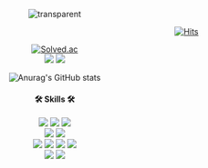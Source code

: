 <div align=center>

  ![transparent](https://capsule-render.vercel.app/api?type=transparent&fontColor=auto&text=Welcome&height=150&fontSize=60&desc=sohui's%20GitHub%20Profile&descAlignY=75&descAlign=55)

<div align="right">
 
[![Hits](https://hits.seeyoufarm.com/api/count/incr/badge.svg?url=https%3A%2F%2Fgithub.com%2FParksohui&count_bg=%2379C83D&title_bg=%23555555&icon=github.svg&icon_color=%23E7E7E7&title=hits&edge_flat=false)](https://hits.seeyoufarm.com)
  
</div>
  
<div align=center>

[![Solved.ac](http://mazassumnida.wtf/api/mini/generate_badge?boj=psh990525)](https://solved.ac/psh990525) <br/>
<a href="https://melody-coding.tistory.com/"><img src="https://img.shields.io/badge/tistory-000000?style=for-the-badge&logo=tistory&logoColor=white"/><a/> 
<a href="mailto:parksohui0525@gmail.com" target="_blank"><img src="https://img.shields.io/badge/gmail-EA4335?style=for-the-badge&logo=gmail&logoColor=white"/><a/>

![Anurag's GitHub stats](https://github-readme-stats.vercel.app/api?username=Parksohui&count_private=true&theme=buefy&show_icons=true)

  <h4> 🛠 Skills 🛠 </h4>
  <div > 
    <img src="https://img.shields.io/badge/Java-007396?style=for-the-badge&logo=Java&logoColor=white"/>
    <img src="https://img.shields.io/badge/python-3776AB?style=for-the-badge&logo=python&logoColor=white"/>
    <img src="https://img.shields.io/badge/springboot-6DB33F?style=for-the-badge&logo=springboot&logoColor=white"/>
  </div>
  <div>
    <img src="https://img.shields.io/badge/mysql-4479A1?style=for-the-badge&logo=mysql&logoColor=white"/>
    <img src="https://img.shields.io/badge/mariadb-003545?style=for-the-badge&logo=mariadb&logoColor=white"/>
  </div>
  <div>
    <img src="https://img.shields.io/badge/git-F05032?style=for-the-badge&logo=git&logoColor=white"/>
    <img src="https://img.shields.io/badge/gitlab-FC6D26?style=for-the-badge&logo=gitlab&logoColor=white"/>
    <img src="https://img.shields.io/badge/jira-0052CC?style=for-the-badge&logo=jirasoftware&logoColor=white"/>
    <img src="https://img.shields.io/badge/notion-000000?style=for-the-badge&logo=notion&logoColor=white"/>
  </div>
  <div>
    <img src="https://img.shields.io/badge/docker-2496ED?style=for-the-badge&logo=docker&logoColor=white"/>
    <img src="https://img.shields.io/badge/jenkins-D24939?style=for-the-badge&logo=jenkins&logoColor=white"/>
  </div>
<br/>



